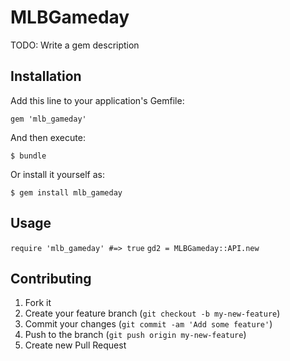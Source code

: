 # MLBGameday

TODO: Write a gem description

## Installation

Add this line to your application's Gemfile:

    gem 'mlb_gameday'

And then execute:

    $ bundle

Or install it yourself as:

    $ gem install mlb_gameday

## Usage

`require 'mlb_gameday' #=> true`
`gd2 = MLBGameday::API.new`

## Contributing

1. Fork it
2. Create your feature branch (`git checkout -b my-new-feature`)
3. Commit your changes (`git commit -am 'Add some feature'`)
4. Push to the branch (`git push origin my-new-feature`)
5. Create new Pull Request

